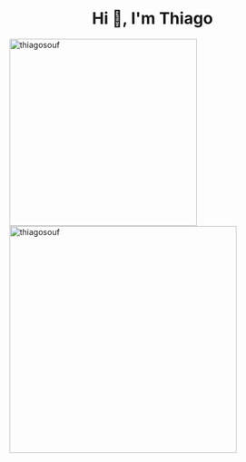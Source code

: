 <h1 align="center">
Hi 👋, I'm Thiago
</h1>

<!--
**thiagosouf/thiagosouf** is a ✨ _special_ ✨ repository because its `README.md` (this file) appears on your GitHub profile.

Here are some ideas to get you started:

- 🔭 I’m currently working on ...
- 🌱 I’m currently learning ...
- 👯 I’m looking to collaborate on ...
- 🤔 I’m looking for help with ...
- 💬 Ask me about ...
- 📫 How to reach me: ...
- 😄 Pronouns: ...
- ⚡ Fun fact: ...
-->

<p><img align="left" style="width:330px;display: inline; margin-right:10px;" src="https://github-readme-stats.vercel.app/api/top-langs?username=thiagosouf&show_icons=true&locale=en&layout=compact" alt="thiagosouf" /> <img style="width:400px;display: inline;" align="center" src="https://github-readme-stats.vercel.app/api?username=thiagosouf&show_icons=true&locale=en&include_all_commits=true&count_private=true" alt="thiagosouf" /></p>
